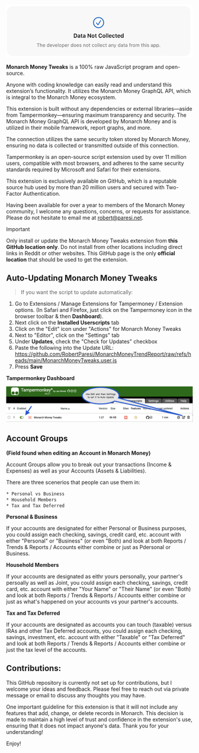 
![Settings](/images/MM_SettingsDeveloper.png)

**Monarch Money Tweaks** is a 100% raw JavaScript program and open-source.   

Anyone with coding knowledge can easily read and understand this extension’s functionality. It utilizes the Monarch Money GraphQL API, which is integral to the Monarch Money ecosystem. 

This extension is built without any dependencies or external libraries—aside from Tampermonkey—ensuring maximum transparency and security. The Monarch Money GraphQL API is developed by Monarch Money and is utilized in their mobile framework, report graphs, and more.

The connection utilizes the same security token stored by Monarch Money, ensuring no data is collected or transmitted outside of this connection. 

Tampermonkey is an open-source script extension used by over 11 million users, compatible with most browsers, and adheres to the same security standards required by Microsoft and Safari for their extensions. 

This extension is exclusively available on GitHub, which is a reputable source hub used by more than 20 million users and secured with Two-Factor Authentication. 

Having been available for over a year to members of the Monarch Money community, I welcome any questions, concerns, or requests for assistance. Please do not hesitate to email me at robert@paresi.net.


> [!IMPORTANT]
> Only install or update the Monarch Money Tweaks extension from **this GitHub location only**. Do not install from other locations including direct links in Reddit or other websites.  This GitHub page is the only **official location** that should be used to get the extension.

## Auto-Updating Monarch Money Tweaks
> If you want the script to update automatically:

1. Go to Extensions / Manage Extensions for Tampermoney / Extension options. (In Safari and Firefox, just click on the Tampermoney icon in the browser toolbar & then **Dashboard**).
2. Next click on the **Installed Userscripts** tab
3. Click on the "Edit" icon under "Actions" for Monarch Money Tweaks
4. Next to "Editor", click on the "Settings" tab
5. Under **Updates**, check the "Check for Updates" checkbox
6. Paste the following into the Update URL: https://github.com/RobertParesi/MonarchMoneyTrendReport/raw/refs/heads/main/MonarchMoneyTweaks.user.js
7. Press **Save**

**Tampermonkey Dashboard**

![Settings](/images/MM_Chrome1.png)


## Account Groups 
**(Field found when editing an Account in Monarch Money)**

Account Groups allow you to break out your transactions (Income & Expenses) as well as your Accounts (Assets & Liabilities).

There are three scenerios that people can use them in:

    * Personal vs Business
    * Household Members
    * Tax and Tax Deferred

**Personal & Business**

If your accounts are designated for either Personal or Business purposes, you could assign each checking, savings, credit card, etc. account with either "Personal" or "Business" (or even "Both) and look at both Reports / Trends & Reports / Accounts either combine or just as Pdersonal or Business.

**Household Members**

If your accounts are designated as eithr yours personally, your partner's persoally as well as Joint, you could assign each checking, savings, credit card, etc. account with either "Your Name" or "Their Name" (or even "Both) and look at both Reports / Trends & Reports / Accounts either combine or just as what's happened on your accounts vs your partner's accounts.

**Tax and Tax Deferred**

If your accounts are designated as accounts you can touch (taxable) versus IRAs and other Tax Deferred accounts, you could assign each checking, savings, investment, etc. account with either "Taxable" or "Tax Deferred" and look at both Reports / Trends & Reports / Accounts either combine or just the tax level of the accounts.


## Contributions:

This GitHub repository is currently not set up for contributions, but I welcome your ideas and feedback. Please feel free to reach out via private message or email to discuss any thoughts you may have.

One important guideline for this extension is that it will not include any features that add, change, or delete records in Monarch. This decision is made to maintain a high level of trust and confidence in the extension's use, ensuring that it does not impact anyone's data. Thank you for your understanding!

Enjoy!
